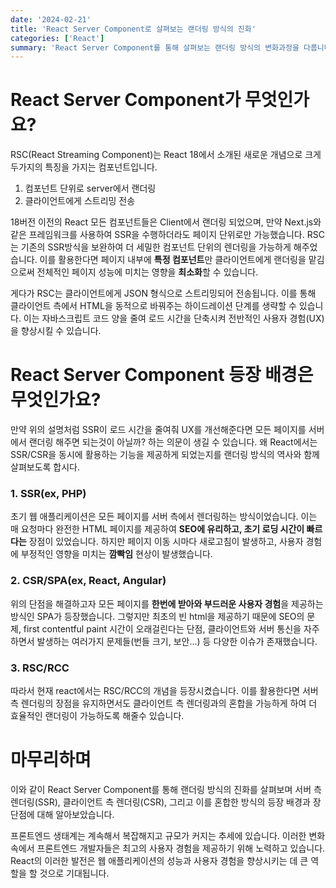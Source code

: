 ```yaml
---
date: '2024-02-21'
title: 'React Server Component로 살펴보는 랜더링 방식의 진화'
categories: ['React']
summary: 'React Server Component를 통해 살펴보는 랜더링 방식의 변화과정을 다룹니다.'
---
```


# React Server Component가 무엇인가요?

RSC(React Streaming Component)는 React 18에서 소개된 새로운 개념으로 크게 두가지의 특징을 가지는 컴포넌트입니다.

1. 컴포넌트 단위로 server에서 랜더링
2. 클라이언트에게 스트리밍 전송

18버전 이전의 React 모든 컴포넌트들은 Client에서 랜더링 되었으며, 만약 Next.js와 같은 프레임워크를 사용하여 SSR을 수행하더라도 페이지 단위로만 가능했습니다. RSC는 기존의 SSR방식을 보완하여 더 세밀한 컴포넌트 단위의 렌더링을 가능하게 해주었습니다. 이를 활용한다면 페이지 내부에 **특정 컴포넌트**만 클라이언트에게 랜더링을 맡김으로써 전체적인 페이지 성능에 미치는 영향을 **최소화**할 수 있습니다.

게다가 RSC는 클라이언트에게 JSON 형식으로 스트리밍되어 전송됩니다. 이를 통해 클라이언트 측에서 HTML을 동적으로 바꿔주는 하이드레이션 단계를 생략할 수 있습니다. 이는 자바스크립트 코드 양을 줄여 로드 시간을 단축시켜 전반적인 사용자 경험(UX)을 향상시킬 수 있습니다.

# React Server Component 등장 배경은 무엇인가요?

만약 위의 설명처럼 SSR이 로드 시간을 줄여줘 UX를 개선해준다면 모든 페이지를 서버에서 랜더링 해주면 되는것이 아닐까? 하는 의문이 생길 수 있습니다. 왜 React에서는 SSR/CSR을 동시에 활용하는 기능을 제공하게 되었는지를 랜더링 방식의 역사와 함께 살펴보도록 합시다.

### 1. SSR(ex, PHP)
초기 웹 애플리케이션은 모든 페이지를 서버 측에서 렌더링하는 방식이었습니다. 이는 매 요청마다 완전한 HTML 페이지를 제공하여 **SEO에 유리하고, 초기 로딩 시간이 빠르다는** 장점이 있었습니다. 하지만 페이지 이동 시마다 새로고침이 발생하고, 사용자 경험에 부정적인 영향을 미치는 **깜빡임** 현상이 발생했습니다.

### 2. CSR/SPA(ex, React, Angular)
위의 단점을 해결하고자 모든 페이지를 **한번에 받아와 부드러운 사용자 경험**을 제공하는 방식인 SPA가 등장했습니다. 그렇지만 최초의 빈 html을 제공하기 때문에 SEO의 문제, first contentful paint 시간이 오래걸린다는 단점, 클라이언트와 서버 통신을 자주 하면서 발생하는 여러가지 문제들(번들 크기, 보안...) 등 다양한 이슈가 존재했습니다.

### 3. RSC/RCC
따라서 현재 react에서는 RSC/RCC의 개념을 등장시켰습니다. 이를 활용한다면 서버 측 렌더링의 장점을 유지하면서도 클라이언트 측 렌더링과의 혼합을 가능하게 하여 더 효율적인 랜더링이 가능하도록 해줄수 있습니다.

# 마무리하며
이와 같이 React Server Component를 통해 랜더링 방식의 진화를 살펴보며 서버 측 렌더링(SSR), 클라이언트 측 렌더링(CSR), 그리고 이를 혼합한 방식의 등장 배경과 장단점에 대해 알아보았습니다. 

프론트엔드 생태계는 계속해서 복잡해지고 규모가 커지는 추세에 있습니다. 이러한 변화 속에서 프론트엔드 개발자들은 최고의 사용자 경험을 제공하기 위해 노력하고 있습니다. React의 이러한 발전은 웹 애플리케이션의 성능과 사용자 경험을 향상시키는 데 큰 역할을 할 것으로 기대됩니다.